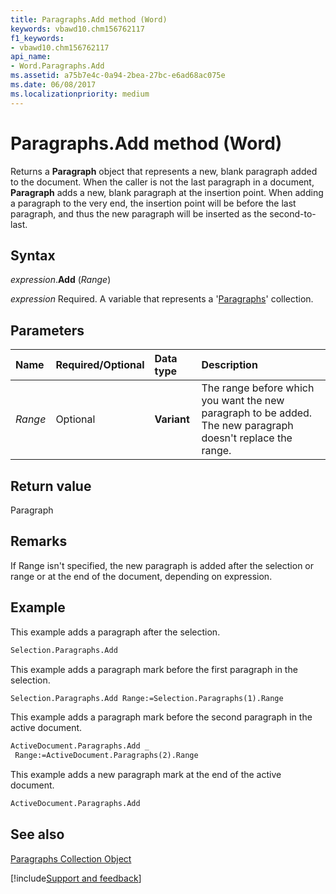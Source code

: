 ```yaml
---
title: Paragraphs.Add method (Word)
keywords: vbawd10.chm156762117
f1_keywords:
- vbawd10.chm156762117
api_name:
- Word.Paragraphs.Add
ms.assetid: a75b7e4c-0a94-2bea-27bc-e6ad68ac075e
ms.date: 06/08/2017
ms.localizationpriority: medium
---
```



# Paragraphs.Add method (Word)

Returns a **Paragraph** object that represents a new, blank paragraph added to the document.
When the caller is not the last paragraph in a document, **Paragraph** adds a new, blank paragraph at the insertion point. When adding a paragraph to the very end, the insertion point will be before the last paragraph, and thus the new paragraph will be inserted as the second-to-last.


## Syntax

_expression_.**Add** (_Range_)

_expression_ Required. A variable that represents a '[Paragraphs](Word.paragraphs.md)' collection.


## Parameters



|Name|Required/Optional|Data type|Description|
|:-----|:-----|:-----|:-----|
| _Range_|Optional| **Variant**|The range before which you want the new paragraph to be added. The new paragraph doesn't replace the range.|

## Return value

Paragraph


## Remarks

If Range isn't specified, the new paragraph is added after the selection or range or at the end of the document, depending on expression.


## Example

This example adds a paragraph after the selection.


```vb
Selection.Paragraphs.Add
```

This example adds a paragraph mark before the first paragraph in the selection.




```vb
Selection.Paragraphs.Add Range:=Selection.Paragraphs(1).Range
```

This example adds a paragraph mark before the second paragraph in the active document.




```vb
ActiveDocument.Paragraphs.Add _ 
 Range:=ActiveDocument.Paragraphs(2).Range
```

This example adds a new paragraph mark at the end of the active document.




```vb
ActiveDocument.Paragraphs.Add
```


## See also


[Paragraphs Collection Object](Word.paragraphs.md)

[!include[Support and feedback](~/includes/feedback-boilerplate.md)]
